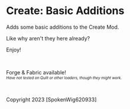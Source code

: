 <h1>Create: Basic Additions</h1>
<p>Adds some basic additions to the Create Mod.</p>
<p>Like why aren't they here already?</p>
<p>Enjoy!</p>
<p>&nbsp;</p>
<p>Forge &amp; Fabric available!<br /><span style="font-size: 10px;"><em>Have not tested on Quilt or other loaders, though they might work.</em></span></p>
<p>&nbsp;</p>
<p>Copyright 2023 [SpokenWig620933]</p>

